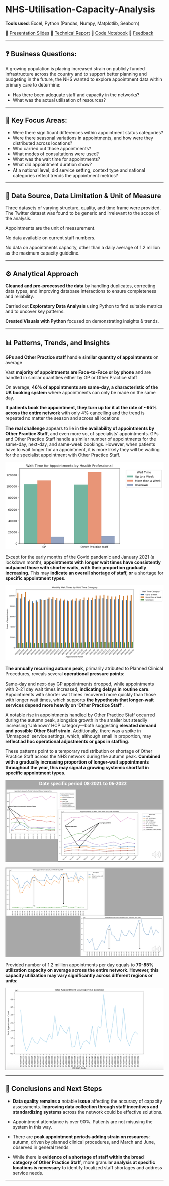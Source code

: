 # NHS-Utilisation-Capacity-Analysis

**Tools used**: Excel, Python (Pandas, Numpy, Matplotlib, Seaborn)

📂 [Presentation Slides](Presentation_slides_NHS.pdf)
📂 [Technical Report](Cepure_Jurgita_DA201_Assignment_Report.pdf)
📂 [Code Notebook](Cepure_Jurgita_DA201_Assignment_NHS.ipynb)
📂 [Feedback](Jurgita_Cepure_Assignment_feedback.pdf)

----------------------

## ❓ Business Questions: 

A growing population is placing increased strain on publicly funded infrastructure across the country and to support better planning and budgeting in the future, the NHS wanted to explore appointment data within primary care to determine:
- Has there been adequate staff and capacity in the networks?
- What was the actual utilisation of resources?

---------------------- 

## 🎯 Key Focus Areas:

-	Were there significant differences within appointment status categories?
-	Were there seasonal variations in appointments, and how were they distributed across locations?
-	Who carried out those appointments?
-	What modes of consultations were used?
-	What was the wait time for appointments?
-	What did appointment duration show?
-	At a national level, did service setting, context type and national categories reflect trends the appointment metrics?

----------------------

## 🫚 Data Source, Data Limitation & Unit of Measure
Three datasets of varying structure, quality, and time frame were provided. The Twitter dataset was found to be generic and irrelevant to the scope of the analysis.

Appointments are the unit of measurement.

No data available on current staff numbers.

No data on appointments capacity, other than a daily average of 1.2 million as the maximum capacity guideline.

----------------------

## ⚙️ Analytical Approach 

**Cleaned and pre-processed the data** by handling duplicates, correcting data types, and improving database interactions to ensure completeness and reliability.

Carried out **Exploratory Data Analysis** using Python to find suitable metrics and to uncover key patterns.

**Created Visuals with Python** focused on demonstrating insights & trends.

----------------------

## 📊 Patterns, Trends, and Insights

**GPs and Other Practice staff** handle **similar quantity of appointments** on average

Vast **majority of appointments are Face-to-Face or by phone** and are handled in similar quantities either by GP or Other Practice staff

On average, **46% of appointments are same-day, a characteristic of the UK booking system** where appointments can only be made on the same day.

**If patients book the appointment, they turn up for it at the rate of ~95% across the entire network** with only 4% cancelling and the trend is repeated no matter the season and across all locations

**The real challenge** appears to lie in **the availability of appointments by Other Practice Staff**, and even more so, of specialists’ appointments. GPs and Other Practice Staff handle a similar number of appointments for the  same-day, next-day, and same-week bookings. However, when patients have to wait longer for an appointment, it is more likely they will be waiting for the specialist appointment with Other Practice Staff.

![Alt text](GP_vs_Other_Staff_wait_times.png)

Except for the early months of the Covid pandemic and January 2021 (a lockdown month), **appointments with longer wait times have consistently outpaced those with shorter waits, with their proportion gradually increasing**. This may **indicate an overall shortage of staff, or** a shortage for **specific appointment types**.

![Alt text](Wait_times_by_Wait_time_cat.png)

**The annually recurring autumn peak**, primarily atributed to Planned Clinical Procedures, reveals several **operational pressure points**:

Same-day and next-day GP appointments dropped, while appointments with 2–21 day wait times increased, **indicating delays in routine care**. Appointments with shorter wait times recovered more quickly than those with longer wait times, which supports **the hypothesis that longer-wait services depend more heavily on ‘Other Practice Staff’**.

A notable rise in appointments handled by Other Practice Staff occurred during the autumn peak, alongside growth in the smaller but steadily increasing ‘Unknown’ HCP category—both suggesting **elevated demand and possible Other Staff strain**. Additionally, there was a spike in ‘Unmapped’ service settings, which, although small in proportion, may **reflect ad hoc operational adjustments or gaps in staffing**.

These patterns point to a temporary redistribution or shortage of Other Practice Staff across the NHS network during the autumn peak. **Combined with a gradually increasing proportion of longer-wait appointments throughout the year, this may signal a growing systemic shortfall in specific appointment types.**

![Alt text](Date_Specific_period_other_staff.png)

![Alt text](Demand_increase_other_staff.png)

Provided number of 1.2 million appointments per day equals to **70-85% utilization capacity on average across the entire network. 
However, this capacity utilization may vary significantly across different regions or units**:

![Alt text](Appt_count_per_ICB.png)

----------------------

## 💊 Conclusions and Next Steps

- **Data quality remains a** notable **issue** affecting the accuracy of capacity assessments. **Improving data collection through staff incentives and standardizing systems** across the network could be effective solutions.

- Appointment attendance is over 90%. Patients are not misusing the system in this way.

- There are **peak appointment periods adding strain on resources**: autumn, driven by planned clinical procedures, and March and June, observed in general trends

- While there is **evidence of a shortage of staff within the broad category of Other Practice Staff**, more granular **analysis at specific locations is necessary** to identify localized staff shortages and address service needs.

----------------------
